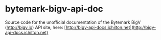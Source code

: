 bytemark-bigv-api-doc
=====================

Source code for the unofficial documentation of the Bytemark BigV (http://bigv.io) API site, here: [http://bigv-api-docs.ichilton.net](http://bigv-api-docs.ichilton.net)
